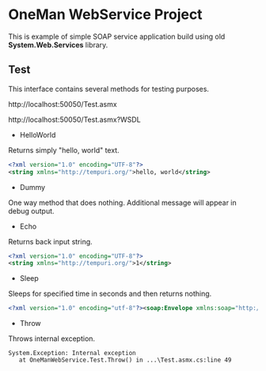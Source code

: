 OneMan WebService Project
=========================

This is example of simple SOAP service application build using old **System.Web.Services** library.

Test
----

This interface contains several methods for testing purposes.

http://localhost:50050/Test.asmx

http://localhost:50050/Test.asmx?WSDL


* HelloWorld

Returns simply "hello, world" text.

```xml
<?xml version="1.0" encoding="UTF-8"?>
<string xmlns="http://tempuri.org/">hello, world</string>
``` 

* Dummy 

One way method that does nothing. Additional message will appear in debug output. 

* Echo

Returns back input string.

```xml
<?xml version="1.0" encoding="UTF-8"?>
<string xmlns="http://tempuri.org/">1</string>
```

* Sleep 

Sleeps for specified time in seconds and then returns nothing.

```xml
<?xml version="1.0" encoding="utf-8"?><soap:Envelope xmlns:soap="http://schemas.xmlsoap.org/soap/envelope/" xmlns:xsi="http://www.w3.org/2001/XMLSchema-instance" xmlns:xsd="http://www.w3.org/2001/XMLSchema"><soap:Body><SleepResponse xmlns="http://tempuri.org/" /></soap:Body></soap:Envelope>
```

* Throw

Throws internal exception.

```
System.Exception: Internal exception
   at OneManWebService.Test.Throw() in ...\Test.asmx.cs:line 49
```
